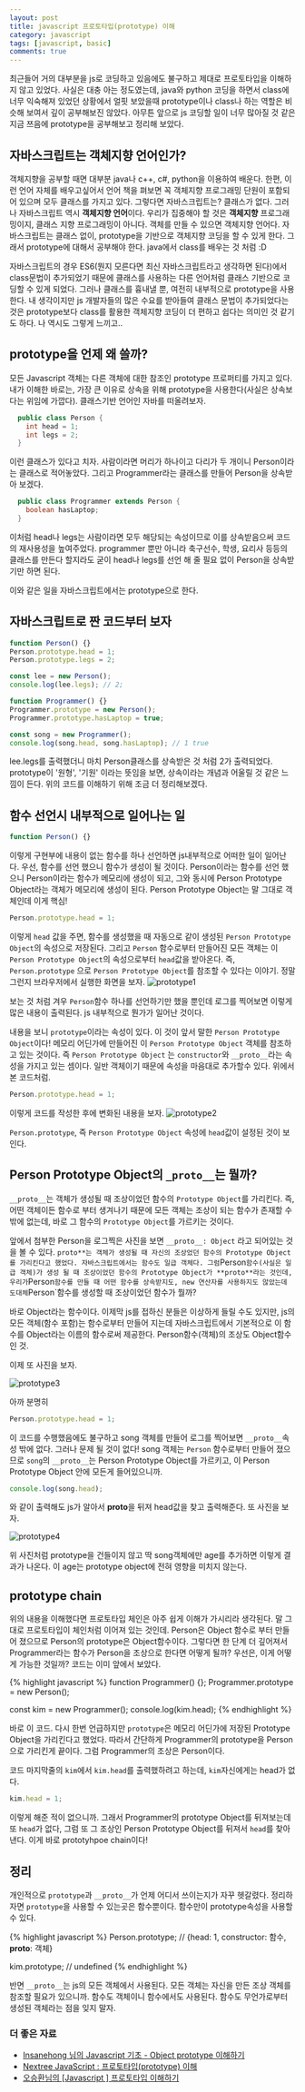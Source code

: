 ```yaml
---
layout: post
title: javascript 프로토타입(prototype) 이해
category: javascript
tags: [javascript, basic]
comments: true
---
```


최근들어 거의 대부분을 js로 코딩하고 있음에도 불구하고 제대로 프로토타입을 이해하지 않고 있었다. 사실은 대충 아는 정도였는데, java와 python 코딩을 하면서 class에 너무 익숙해져 있었던 상황에서 얼핏 보았을때 prototype이나 class나 하는 역할은 비슷해 보여서 깊이 공부해보진 않았다. 아무튼 앞으로 js 코딩할 일이 너무 많아질 것 같은 지금 쯔음에 prototype을 공부해보고 정리해 보았다.

## 자바스크립트는 객체지향 언어인가?

객체지향을 공부할 때면 대부분 java나 c++, c#, python을 이용하여 배운다. 한편, 이런 언어 자체를 배우고싶어서 언어 책을 펴보면 꼭 객체지향 프로그래밍 단원이 포함되어 있으며 모두 클래스를 가지고 있다. 그렇다면 자바스크립트는? 클래스가 없다. 그러나 자바스크립트 역시 **객체지향 언어**이다. 우리가 집중해야 할 것은 **객체지향** 프로그래밍이지, 클래스 지향 프로그래밍이 아니다. 객체를 만들 수 있으면 객체지향 언어다. 자바스크립트는 클래스 없이, prototype을 기반으로 객체지향 코딩을 할 수 있게 한다. 그래서 prototype에 대해서 공부해야 한다. java에서 class를 배우는 것 처럼 :D

자바스크립트의 경우 ES6(뭔지 모른다면 최신 자바스크립트라고 생각하면 된다)에서 class문법이 추가되었기 때문에 클래스를 사용하는 다른 언어처럼 클래스 기반으로 코딩할 수 있게 되었다. 그러나 클래스를 흉내낼 뿐, 여전히 내부적으로 prototype을 사용한다. 내 생각이지만 js 개발자들의 많은 수요를 받아들여 클래스 문법이 추가되었다는 것은 prototype보다 class를 활용한 객체지향 코딩이 더 편하고 쉽다는 의미인 것 같기도 하다. 나 역시도 그렇게 느끼고..

## prototype을 언제 왜 쓸까?

모든 Javascript 객체는 다른 객체에 대한 참조인 prototype 프로퍼티를 가지고 있다. 내가 이해한 바로는, 가장 큰 이유로 상속을 위해 prototype을 사용한다(사실은 상속보다는 위임에 가깝다).
클래스기반 언어인 자바를 떠올려보자.

```java
  public class Person {
    int head = 1;
    int legs = 2;
  }
```

이런 클래스가 있다고 치자. 사람이라면 머리가 하나이고 다리가 두 개이니 Person이라는 클래스로 적어놓았다. 그리고 Programmer라는 클래스를 만들어 Person을 상속받아 보겠다.

```java
  public class Programmer extends Person {
    boolean hasLaptop;
  }
```

이처럼 head나 legs는 사람이라면 모두 해당되는 속성이므로 이를 상속받음으써 코드의 재사용성을 높여주었다. programmer 뿐만 아니라 축구선수, 학생, 요리사 등등의 클래스를 만든다 할지라도 굳이 head나 legs를 선언 해 줄 필요 없이 Person을 상속받기만 하면 된다.

이와 같은 일을 자바스크립트에서는 prototype으로 한다.

## 자바스크립트로 짠 코드부터 보자

```javascript
function Person() {}
Person.prototype.head = 1;
Person.prototype.legs = 2;

const lee = new Person();
console.log(lee.legs); // 2;

function Programmer() {}
Programmer.prototype = new Person();
Programmer.prototype.hasLaptop = true;

const song = new Programmer();
console.log(song.head, song.hasLaptop); // 1 true
```

lee.legs를 출력했더니 마치 Person클래스를 상속받은 것 처럼 2가 출력되었다. prototype이 '원형', '기원' 이라는 뜻임을 보면, 상속이라는 개념과 어울릴 것 같은 느낌이 든다. 위의 코드를 이해하기 위해 조금 더 정리해보겠다.

## 함수 선언시 내부적으로 일어나는 일

```javascript
function Person() {}
```

이렇게 구현부에 내용이 없는 함수를 하나 선언하면 js내부적으로 어떠한 일이 일어난다. 우선, 함수를 선언 했으니 함수가 생성이 될 것이다. Person이라는 함수를 선언 했으니 Person이라는 함수가 메모리에 생성이 되고, 그와 동시에 Person Prototype Object라는 객체가 메모리에 생성이 된다. Person Prototype Object는 말 그대로 객체인데 이게 핵심!

```javascript
Person.prototype.head = 1;
```

이렇게 `head` 값을 주면, 함수를 생성했을 때 자동으로 같이 생성된 `Person Prototype Object`의 속성으로 저장된다. 그리고 `Person` 함수로부터 만들어진 모든 객체는 이 `Person Prototype Object`의 속성으로부터 `head`값을 받아온다. 즉, `Person.prototype` 으로 `Person Prototype Object`를 참조할 수 있다는 이야기. 정말 그런지 브라우저에서 실행한 화면을 보자.
![prototype1](/public/img/prototype/one.JPG)

보는 것 처럼 겨우 `Person`함수 하나를 선언하기만 했을 뿐인데 로그를 찍어보면 이렇게 많은 내용이 출력된다. js 내부적으로 뭔가가 일어난 것이다.

내용을 보니 `prototype`이라는 속성이 있다. 이 것이 앞서 말한 `Person Prototype Object`이다! 메모리 어딘가에 만들어진 이 `Person Prototype Object` 객체를 참조하고 있는 것이다. 즉 `Person Prototype Object` 는 `constructor`와 `__proto__`라는 속성을 가지고 있는 셈이다. 일반 객체이기 때문에 속성을 마음대로 추가할수 있다. 위에서 본 코드처럼.

```javascript
Person.prototype.head = 1;
```

이렇게 코드를 작성한 후에 변화된 내용을 보자.
![prototype2](/public/img/prototype/two.JPG)

`Person.prototype`, 즉 `Person Prototype Object` 속성에 `head`값이 설정된 것이 보인다.

## Person Prototype Object의 `_proto__`는 뭘까?

`__proto__`는 객체가 생성될 때 조상이었던 함수의 `Prototype Object`를 가리킨다. 즉, 어떤 객체이든 함수로 부터 생겨나기 때문에 모든 객체는 조상이 되는 함수가 존재할 수 밖에 없는데, 바로 그 함수의 `Prototype Object`를 가르키는 것이다.

앞에서 첨부한 Person을 로그찍은 사진을 보면 `__proto__: Object` 라고 되어있는 것을 볼 수 있다. `proto**는 객체가 생성될 때 자신의 조상었던 함수의 Prototype Object를 가리킨다고 했었다. 자바스크립트에서는 함수도 일급 객체다. 그럼`Person`함수(사실은 일급 객체)가 생성 될 때 조상이었던 함수의 Prototype Object가 **proto**라는 것인데, 우리가`Person`함수를 만들 때 어떤 함수를 상속받지도, new 연산자를 사용하지도 않았는데 도대체`Person`함수를 생성할 때 조상이었던 함수가 뭘까?

바로 Object라는 함수이다. 이제막 js를 접하신 분들은 이상하게 들릴 수도 있지만, js의 모든 객체(함수 포함)는 함수로부터 만들어 지는데 자바스크립트에서 기본적으로 이 함수를 Object라는 이름의 함수로써 제공한다. Person함수(객체)의 조상도 Object함수인 것.

이제 또 사진을 보자.

![prototype3](/public/img/prototype/threeJPG.JPG)

아까 분명히

```javascript
Person.prototype.head = 1;
```

이 코드를 수행했음에도 불구하고 song 객체를 만들어 로그를 찍어보면 `__proto__`속성 밖에 없다. 그러나 문제 될 것이 없다! song 객체는 `Person` 함수로부터 만들어 졌으므로 `song`의 `__proto__`는 Person Prototype Object를 가르키고, 이 Person Prototype Object 안에 모든게 들어있으니까.

```javascript
console.log(song.head);
```

와 같이 출력해도 js가 알아서 **proto**을 뒤져 head값을 찾고 출력해준다. 또 사진을 보자.

![prototype4](/public/img/prototype/four.JPG)

위 사진처럼 prototype을 건들이지 않고 딱 song객체에만 age를 추가하면 이렇게 결과가 나온다. 이 age는 prototype object에 전혀 영향을 미치지 않는다.

## prototype chain

위의 내용을 이해했다면 프로토타입 체인은 아주 쉽게 이해가 가시리라 생각된다. 말 그대로 프로토타입이 체인처럼 이어져 있는 것인데. Person은 Object 함수로 부터 만들어 졌으므로 Person의 prototype은 Object함수이다. 그렇다면 한 단계 더 깊어져서 Programmer라는 함수가 Person을 조상으로 한다면 어떻게 될까? 우선은, 이게 어떻게 가능한 것일까? 코드는 이미 앞에서 보았다.

{% highlight javascript %}
function Programmer() {};
Programmer.prototype = new Person();

const kim = new Programmer();
console.log(kim.head);
{% endhighlight %}

바로 이 코드. 다시 한번 언급하지만 `prototype`은 메모리 어딘가에 저장된 Prototype Object을 가리킨다고 했었다. 따라서 간단하게 Programmer의 prototype을 Person으로 가리킨게 끝이다. 그럼 Programmer의 조상은 Person이다.

코드 마지막줄의 `kim`에서 `kim.head`를 출력했하려고 하는데, `kim`자신에게는 head가 없다.

```javascript
kim.head = 1;
```

이렇게 해준 적이 없으니까. 그래서 Programmer의 prototype Object를 뒤져보는데 또 `head`가 없다, 그럼 또 그 조상인 Person Prototype Object를 뒤져서 `head`를 찾아낸다. 이게 바로 prototyhpoe chain이다!

## 정리

개인적으로 `prototype`과 `__proto__`가 언제 어디서 쓰이는지가 자꾸 헷갈렸다.
정리하자면 `prototype`을 사용할 수 있는곳은 함수뿐이다. 함수만이 prototype속성을 사용할 수 있다.

{% highlight javascript %}
Person.prototype; // {head: 1, constructor: 함수, **proto**: 객체}

kim.prototype; // undefined
{% endhighlight %}

반면 `__proto__`는 js의 모든 객체에서 사용된다. 모든 객체는 자신을 만든 조상 객체를 참조할 필요가 있으니까. 함수도 객체이니 함수에서도 사용된다. 함수도 무언가로부터 생성된 객체라는 점을 잊지 말자.

### 더 좋은 자료

- [
  Insanehong 님의 Javascript 기초 - Object prototype 이해하기](http://insanehong.kr/post/javascript-prototype/)
- [Nextree JavaScript : 프로토타입(prototype) 이해](http://www.nextree.co.kr/p7323/)
- [오승환님의 [Javascript ] 프로토타입 이해하기](https://medium.com/@bluesh55/javascript-prototype-%EC%9D%B4%ED%95%B4%ED%95%98%EA%B8%B0-f8e67c286b67)
